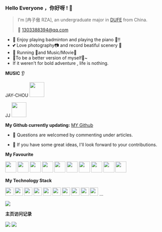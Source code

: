 ### Hello Everyone ，你好呀 ! 👋

>  I'm [冉子傲 RZA], an undergraduate major in [DUFE](https://www.dufe.edu.cn/) from China.
>
> :email: 1303388394@qq.com

*  :badminton: Enjoy playing badminton and playing the piano :musical_keyboard:!!
*  :two_hearts: Love photography:camera: and record beatiful scenery :book:
*  :white_flower: Running :running:and Music/Movie:movie_camera:
*  :rocket:To be a better version of myself:facepunch:~ 
*  If it weren't for bold adventure , life is nothing.


**MUSIC** :ear:

JAY-CHOU 
<code><img height="47" src="https://img2.baidu.com/it/u=4152155542,4262376676&fm=253&fmt=auto&app=138&f=JPEG?w=500&h=500"></code>

JJ
<code><img height="47" src="https://img1.baidu.com/it/u=3396597194,2866220222&fm=253&fmt=auto&app=120&f=PNG?w=800&h=800"></code>



**My Github currently updating:** [MY Github](https://github.com/AUDI-RAN)

* :speech_balloon: Questions are welcomed by commenting under articles.

* :thought_balloon: If you have some great ideas, I'll look forward to your contributions.


**My Favourite** 

<code><img height="35" src="https://img1.baidu.com/it/u=1359801534,1549102712&fm=253&fmt=auto&app=138&f=JPEG?w=600&h=395"></code>
<code><img height="35" src="https://img0.baidu.com/it/u=76143725,2540449494&fm=253&fmt=auto&app=120&f=JPEG?w=500&h=562"></code>
<code><img height="35" src="https://img0.baidu.com/it/u=3169533231,4219603311&fm=253&fmt=auto&app=138&f=JPEG?w=500&h=500"></code>
<code><img height="35" src="https://img1.baidu.com/it/u=3715480962,3860305926&fm=253&fmt=auto&app=138&f=JPEG?w=500&h=500"></code>
<code><img height="35" src="https://img2.baidu.com/it/u=467906099,768569635&fm=253&fmt=auto&app=138&f=PNG?w=500&h=500"></code>
<code><img height="35" src="https://img1.baidu.com/it/u=2971131458,2950755248&fm=253&fmt=auto&app=138&f=JPEG?w=614&h=500"></code>
<code><img height="35" src="https://img2.baidu.com/it/u=2064412075,2382803628&fm=253&fmt=auto&app=120&f=JPEG?w=436&h=436"></code>
<code><img height="35" src="https://img2.baidu.com/it/u=1003401282,2815738756&fm=253&fmt=auto&app=138&f=JPEG?w=500&h=500"></code>
<code><img height="35" src="https://img0.baidu.com/it/u=2796039231,1033480873&fm=253&fmt=auto&app=138&f=JPEG?w=500&h=500"></code>
<code><img height="35" src="https://img2.baidu.com/it/u=4076338728,1848274073&fm=253&fmt=auto&app=138&f=JPEG?w=500&h=500"></code>


**My Technology Stack**

<code><img height="26" src="https://img2.baidu.com/it/u=3574863973,3090991588&fm=253&fmt=auto&app=120&f=JPEG?w=805&h=800"></code>
<code><img height="26" src="https://img2.baidu.com/it/u=3309929395,1825564067&fm=253&fmt=auto&app=138&f=JPEG?w=500&h=500"></code>
<code><img height="26" src="https://t15.baidu.com/it/u=657631420,1168967143&fm=224&app=112&f=PNG?w=500&h=500"></code>
<code><img height="26" src="https://img1.baidu.com/it/u=826357191,3098878560&fm=253&fmt=auto&app=138&f=JPEG?w=661&h=500"></code>
<code><img height="26" src="https://img1.baidu.com/it/u=1841121134,2443891427&fm=253&fmt=auto&app=138&f=PNG?w=502&h=500"></code>
<code><img height="26" src="https://img0.baidu.com/it/u=665211038,1634818861&fm=253&fmt=auto&app=138&f=JPEG?w=500&h=500"></code>
<code><img height="26" src="https://img0.baidu.com/it/u=199154205,1606130087&fm=253&fmt=auto&app=138&f=JPEG?w=279&h=237"></code>
<code><img height="26" src="https://img1.baidu.com/it/u=4158793675,4230769811&fm=253&fmt=auto&app=138&f=PNG?w=500&h=500"></code>
<code><img height="26" src="https://img0.baidu.com/it/u=3689778719,2249498887&fm=253&fmt=auto&app=138&f=JPEG?w=500&h=500"></code>
<code><img height="26" src="https://s1.ax1x.com/2020/07/15/UwFGng.png"></code>
...


<img align="center" src="http://github-stats.ubrong.com/api?username=AUDI-RAN&show_icons=true&theme=tokyonnight" />

**主页访问记录**

<img align="center" src="http://profile-counter.glitch.me/AUDI-RAN/count.svg" />

<img align="center" src="http://github-stats.ubrong.com/api/top-langs/?username=AUDI-RAN&layout=compact&theme=tokyonight" />
